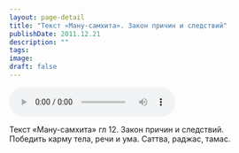```yaml
---
layout: page-detail
title: "Текст «Ману-самхита». Закон причин и следствий"
publishDate: 2011.12.21
description: ""
tags:
image:
draft: false
---
```


<audio title="2011.12.21 - Текст «Ману-самхита». Закон причин и следствий.mp3" src="/upload/iblock/b25/b25b6bc0a43bffdf34383ff6938e78f4.mp3" controls=""></audio>

 Текст «Ману-самхита» гл 12\. Закон причин и следствий.  
Победить карму тела, речи и ума. Саттва, раджас, тамас.  

  
